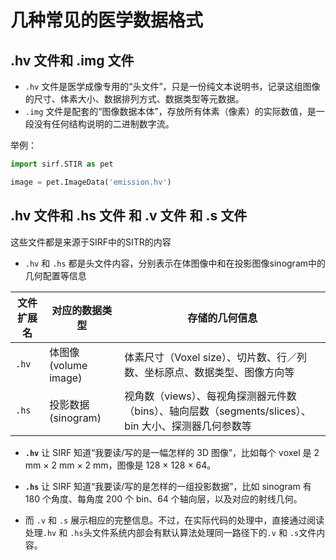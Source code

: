 # 几种常见的医学数据格式

## .hv 文件和 .img 文件

- `.hv` 文件是医学成像专用的“头文件”，只是一份纯文本说明书，记录这组图像的尺寸、体素大小、数据排列方式、数据类型等元数据。
- `.img` 文件是配套的“图像数据本体”，存放所有体素（像素）的实际数值，是一段没有任何结构说明的二进制数字流。

举例：

```python
import sirf.STIR as pet

image = pet.ImageData('emission.hv')
```


## .hv 文件和 .hs 文件 和 .v 文件 和 .s 文件

这些文件都是来源于SIRF中的SITR的内容

- `.hv` 和 `.hs` 都是头文件内容，分别表示在体图像中和在投影图像sinogram中的几何配置等信息

文件扩展名 | 对应的数据类型           | 存储的几何信息
---       | ---                    | ---
`.hv`     | 体图像 (volume image)  | 体素尺寸（Voxel size）、切片数、行／列数、坐标原点、数据类型、图像方向等
`.hs`     | 投影数据 (sinogram)    | 视角数（views）、每视角探测器元件数（bins）、轴向层数（segments/slices）、bin 大小、探测器几何参数等

- **`.hv`** 让 SIRF 知道“我要读/写的是一幅怎样的 3D 图像”，比如每个 voxel 是 2 mm × 2 mm × 2 mm，图像是 128 × 128 × 64。
- **`.hs`** 让 SIRF 知道“我要读/写的是怎样的一组投影数据”，比如 sinogram 有 180 个角度、每角度 200 个 bin、64 个轴向层，以及对应的射线几何。


- 而 `.v` 和 `.s` 展示相应的完整信息。不过，在实际代码的处理中，直接通过阅读处理`.hv` 和 `.hs`头文件系统内部会有默认算法处理同一路径下的`.v` 和 `.s`文件内容。